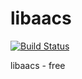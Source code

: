 # libaacs

[![Build Status](https://travis-ci.org/UnitedRPMs/libaacs.svg?branch=master)](https://travis-ci.org/UnitedRPMs/libaacs)

libaacs - free
